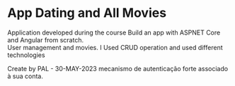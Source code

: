 # App Dating and All Movies
Application developed during the course Build an app with ASPNET Core and Angular from scratch.  
User management and movies. I Used CRUD operation and used different technologies

Create by PAL - 30-MAY-2023
mecanismo de autenticação forte associado à sua conta.
